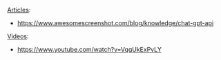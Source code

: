 <ins>Articles</ins>:
* https://www.awesomescreenshot.com/blog/knowledge/chat-gpt-api

<ins>Videos</ins>:
* https://www.youtube.com/watch?v=VqgUkExPvLY

